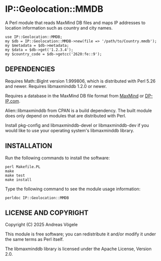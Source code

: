 # IP::Geolocation::MMDB

A Perl module that reads MaxMind DB files and maps IP addresses to location
information such as country and city names.

    use IP::Geolocation::MMDB;
    my $db = IP::Geolocation::MMDB->new(file => '/path/to/Country.mmdb');
    my $metadata = $db->metadata;
    my $data = $db->get('1.2.3.4');
    my $country_code = $db->getcc('2620:fe::9');

## DEPENDENCIES

Requires Math::BigInt version 1.999806, which is distributed with Perl 5.26 and
newer.  Requires libmaxminddb 1.2.0 or newer.

Requires a database in the MaxMind DB file format from
[MaxMind](https://www.maxmind.com/) or [DP-IP.com](https://db-ip.com/).

Alien::libmaxminddb from CPAN is a build dependency.  The built module does
only depend on modules that are distributed with Perl.

Install pkg-config and libmaxminddb-devel or libmaxminddb-dev if you would
like to use your operating system's libmaxminddb library.

## INSTALLATION

Run the following commands to install the software:

    perl Makefile.PL
    make
    make test
    make install

Type the following command to see the module usage information:

    perldoc IP::Geolocation::MMDB

## LICENSE AND COPYRIGHT

Copyright (C) 2025 Andreas Vögele

This module is free software; you can redistribute it and/or modify it under
the same terms as Perl itself.

The libmaxminddb library is licensed under the Apache License, Version 2.0.
